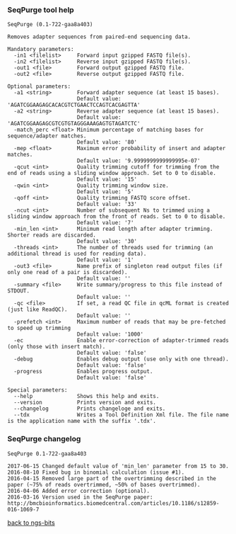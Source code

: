 ### SeqPurge tool help
	SeqPurge (0.1-722-gaa8a403)
	
	Removes adapter sequences from paired-end sequencing data.
	
	Mandatory parameters:
	  -in1 <filelist>     Forward input gzipped FASTQ file(s).
	  -in2 <filelist>     Reverse input gzipped FASTQ file(s).
	  -out1 <file>        Forward output gzipped FASTQ file.
	  -out2 <file>        Reverse output gzipped FASTQ file.
	
	Optional parameters:
	  -a1 <string>        Forward adapter sequence (at least 15 bases).
	                      Default value: 'AGATCGGAAGAGCACACGTCTGAACTCCAGTCACGAGTTA'
	  -a2 <string>        Reverse adapter sequence (at least 15 bases).
	                      Default value: 'AGATCGGAAGAGCGTCGTGTAGGGAAAGAGTGTAGATCTC'
	  -match_perc <float> Minimum percentage of matching bases for sequence/adapter matches.
	                      Default value: '80'
	  -mep <float>        Maximum error probability of insert and adapter matches.
	                      Default value: '9.9999999999999995e-07'
	  -qcut <int>         Quality trimming cutoff for trimming from the end of reads using a sliding window approach. Set to 0 to disable.
	                      Default value: '15'
	  -qwin <int>         Quality trimming window size.
	                      Default value: '5'
	  -qoff <int>         Quality trimming FASTQ score offset.
	                      Default value: '33'
	  -ncut <int>         Number of subsequent Ns to trimmed using a sliding window approach from the front of reads. Set to 0 to disable.
	                      Default value: '7'
	  -min_len <int>      Minimum read length after adapter trimming. Shorter reads are discarded.
	                      Default value: '30'
	  -threads <int>      The number of threads used for trimming (an additional thread is used for reading data).
	                      Default value: '1'
	  -out3 <file>        Name prefix of singleton read output files (if only one read of a pair is discarded).
	                      Default value: ''
	  -summary <file>     Write summary/progress to this file instead of STDOUT.
	                      Default value: ''
	  -qc <file>          If set, a read QC file in qcML format is created (just like ReadQC).
	                      Default value: ''
	  -prefetch <int>     Maximum number of reads that may be pre-fetched to speed up trimming
	                      Default value: '1000'
	  -ec                 Enable error-correction of adapter-trimmed reads (only those with insert match).
	                      Default value: 'false'
	  -debug              Enables debug output (use only with one thread).
	                      Default value: 'false'
	  -progress           Enables progress output.
	                      Default value: 'false'
	
	Special parameters:
	  --help              Shows this help and exits.
	  --version           Prints version and exits.
	  --changelog         Prints changeloge and exits.
	  --tdx               Writes a Tool Definition Xml file. The file name is the application name with the suffix '.tdx'.
	
### SeqPurge changelog
	SeqPurge 0.1-722-gaa8a403
	
	2017-06-15 Changed default value of 'min_len' parameter from 15 to 30.
	2016-08-10 Fixed bug in binomial calculation (issue #1).
	2016-04-15 Removed large part of the overtrimming described in the paper (~75% of reads overtrimmed, ~50% of bases overtrimmed).
	2016-04-06 Added error correction (optional).
	2016-03-16 Version used in the SeqPurge paper: http://bmcbioinformatics.biomedcentral.com/articles/10.1186/s12859-016-1069-7
[back to ngs-bits](https://github.com/imgag/ngs-bits)